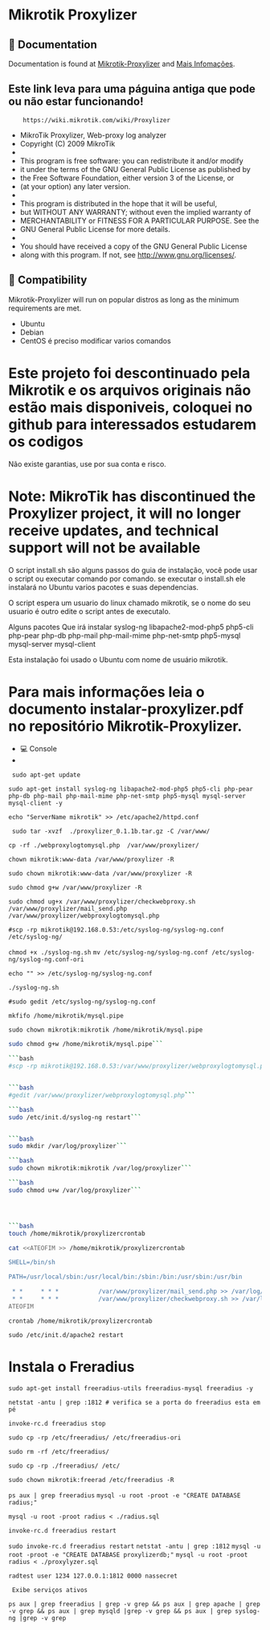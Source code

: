 # Mikrotik Proxylizer
## :blue_book: Documentation

Documentation is found at [Mikrotik-Proxylizer](https://github.com/jsilvestree/Mikrotik-Proxylizer) and [Mais Infomações](https://github.com/jsilvestree/Mikrotik-Proxylizer).
## Este link leva para uma páguina antiga que pode ou não estar funcionando!
        https://wiki.mikrotik.com/wiki/Proxylizer

                                                                           
*    MikroTik Proxylizer, Web-proxy log analyzer                           
*    Copyright (C) 2009  MikroTik                                          
*                                                                          
*    This program is free software: you can redistribute it and/or modify  
*    it under the terms of the GNU General Public License as published by  
*    the Free Software Foundation, either version 3 of the License, or     
*    (at your option) any later version.                                    
*                                                                           
*    This program is distributed in the hope that it will be useful,        
*    but WITHOUT ANY WARRANTY; without even the implied warranty of         
*    MERCHANTABILITY or FITNESS FOR A PARTICULAR PURPOSE.  See the          
*    GNU General Public License for more details.                           
*                                                                           
*    You should have received a copy of the GNU General Public License      
*    along with this program.  If not, see <http://www.gnu.org/licenses/>.  
## :penguin: Compatibility

Mikrotik-Proxylizer will run on popular distros as long as the minimum requirements are met.

* Ubuntu
* Debian
* CentOS é preciso modificar varios comandos                                                                            

# Este projeto foi descontinuado pela Mikrotik e os arquivos originais não estão mais disponiveis,  coloquei no github para interessados estudarem os codigos 
Não existe garantias, use por sua conta e risco.

# Note: MikroTik has discontinued the Proxylizer project, it will no longer receive updates, and technical support will not be available



O script install.sh são alguns passos do guia de instalação, você pode usar o script ou executar comando por comando.
se executar o install.sh ele instalará no Ubuntu varios pacotes e suas dependencias.

O script espera um usuario do linux chamado mikrotik, se o nome do seu usuario é outro edite o script antes de executalo.

Alguns pacotes Que irá instalar
syslog-ng 
libapache2-mod-php5
php5-cli 
php-pear
php-db 
php-mail 
php-mail-mime 
php-net-smtp
php5-mysql 
mysql-server
mysql-client

Esta instalação foi usado o Ubuntu com nome de usuário mikrotik.

# Para mais informações leia o documento instalar-proxylizer.pdf no repositório Mikrotik-Proxylizer.
* :computer: Console
* 
``` sudo apt-get update```

``` sudo apt-get install syslog-ng libapache2-mod-php5 php5-cli php-pear php-db php-mail php-mail-mime php-net-smtp php5-mysql mysql-server mysql-client -y ```

``` echo "ServerName mikrotik" >> /etc/apache2/httpd.conf ```

``` sudo tar -xvzf  ./proxylizer_0.1.1b.tar.gz -C /var/www/```

```cp -rf ./webproxylogtomysql.php  /var/www/proxylizer/```

```chown mikrotik:www-data /var/www/proxylizer -R ```

```sudo chown mikrotik:www-data /var/www/proxylizer -R ```

```sudo chmod g+w /var/www/proxylizer -R```

```sudo chmod ug+x /var/www/proxylizer/checkwebproxy.sh /var/www/proxylizer/mail_send.php /var/www/proxylizer/webproxylogtomysql.php```

```#scp -rp mikrotik@192.168.0.53:/etc/syslog-ng/syslog-ng.conf /etc/syslog-ng/```

```chmod +x ./syslog-ng.sh```
```mv /etc/syslog-ng/syslog-ng.conf /etc/syslog-ng/syslog-ng.conf-ori```

```echo "" >> /etc/syslog-ng/syslog-ng.conf```

```./syslog-ng.sh```

```#sudo gedit /etc/syslog-ng/syslog-ng.conf ```

```mkfifo /home/mikrotik/mysql.pipe```

```sudo chown mikrotik:mikrotik /home/mikrotik/mysql.pipe```

```bash
sudo chmod g+w /home/mikrotik/mysql.pipe```

```bash
#scp -rp mikrotik@192.168.0.53:/var/www/proxylizer/webproxylogtomysql.php /var/www/proxylizer/```


```bash
#gedit /var/www/proxylizer/webproxylogtomysql.php```

```bash
sudo /etc/init.d/syslog-ng restart```


```bash
sudo mkdir /var/log/proxylizer```

```bash 
sudo chown mikrotik:mikrotik /var/log/proxylizer```

```bash 
sudo chmod u+w /var/log/proxylizer```




```bash
touch /home/mikrotik/proxylizercrontab

cat <<ATEOFIM >> /home/mikrotik/proxylizercrontab 

SHELL=/bin/sh

PATH=/usr/local/sbin:/usr/local/bin:/sbin:/bin:/usr/sbin:/usr/bin

 * *     * * *           /var/www/proxylizer/mail_send.php >> /var/log/proxylizer/mail_send_log.log
 * *     * * *           /var/www/proxylizer/checkwebproxy.sh >> /var/log/proxylizer/checkwebproxy.log &
ATEOFIM

```
```crontab /home/mikrotik/proxylizercrontab```

```sudo /etc/init.d/apache2 restart```
# Instala o Freradius

```sudo apt-get install freeradius-utils freeradius-mysql freeradius -y```


```netstat -antu | grep :1812 # verifica se a porta do freeradius esta em pé```

```invoke-rc.d freeradius stop```

```sudo cp -rp /etc/freeradius/ /etc/freeradius-ori```

```sudo rm -rf /etc/freeradius/```

```sudo cp -rp ./freeradius/ /etc/```

```sudo chown mikrotik:freerad /etc/freeradius -R ```

```ps aux | grep freeradius```
```mysql -u root -proot -e "CREATE DATABASE radius;"```

```mysql -u root -proot radius < ./radius.sql```

```invoke-rc.d freeradius restart```

```sudo invoke-rc.d freeradius restart```
```netstat -antu | grep :1812```
```mysql -u root -proot -e "CREATE DATABASE proxylizerdb;"```
```mysql -u root -proot radius < ./proxylyzer.sql```

```radtest user 1234 127.0.0.1:1812 0000 nassecret```

``` Exibe serviços ativos```

```ps aux | grep freeradius | grep -v grep && ps aux | grep apache | grep -v grep && ps aux | grep mysqld |grep -v grep && ps aux | grep syslog-ng |grep -v grep```
